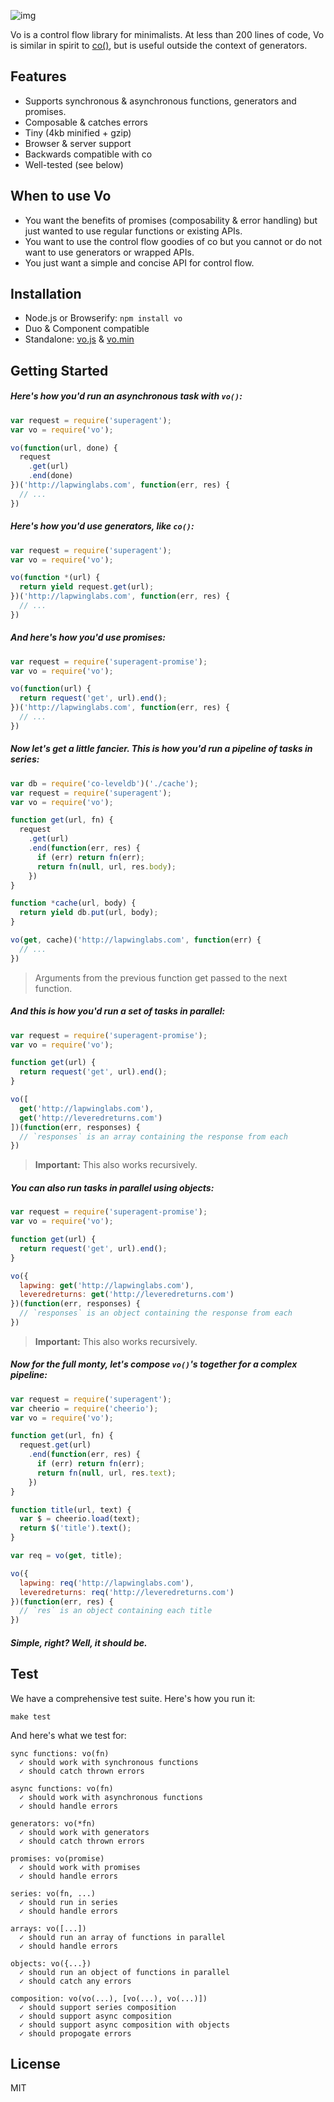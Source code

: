 
![img](https://cldup.com/GbKb42jNdt.png)

Vo is a control flow library for minimalists. At less than 200 lines of code, Vo is similar in spirit to [co()](https://github.com/visionmedia/co), but is useful outside the context of generators.

## Features

- Supports synchronous & asynchronous functions, generators and promises.
- Composable & catches errors
- Tiny (4kb minified + gzip)
- Browser & server support
- Backwards compatible with co
- Well-tested (see below)

## When to use Vo

- You want the benefits of promises (composability & error handling) but just wanted to use regular functions or existing APIs.
- You want to use the control flow goodies of co but you cannot or do not want to use generators or wrapped APIs.
- You just want a simple and concise API for control flow.

## Installation

- Node.js or Browserify: `npm install vo`
- Duo & Component compatible
- Standalone: [vo.js](dist/vo.js) & [vo.min](dist/vo.min.js)

## Getting Started

##### Here's how you'd run an asynchronous task with `vo()`:

```js
var request = require('superagent');
var vo = require('vo');

vo(function(url, done) {
  request
    .get(url)
    .end(done)
})('http://lapwinglabs.com', function(err, res) {
  // ...
})
```

##### Here's how you'd use generators, like `co()`:

```js
var request = require('superagent');
var vo = require('vo');

vo(function *(url) {
  return yield request.get(url);
})('http://lapwinglabs.com', function(err, res) {
  // ...
})
```

##### And here's how you'd use promises:

```js
var request = require('superagent-promise');
var vo = require('vo');

vo(function(url) {
  return request('get', url).end();
})('http://lapwinglabs.com', function(err, res) {
  // ...
})
```

##### Now let's get a little fancier. This is how you'd run a pipeline of tasks in series:

```js
var db = require('co-leveldb')('./cache');
var request = require('superagent');
var vo = require('vo');

function get(url, fn) {
  request
    .get(url)
    .end(function(err, res) {
      if (err) return fn(err);
      return fn(null, url, res.body);
    })
}

function *cache(url, body) {
  return yield db.put(url, body);
}

vo(get, cache)('http://lapwinglabs.com', function(err) {
  // ...
})
```

> Arguments from the previous function get passed to
> the next function.

##### And this is how you'd run a set of tasks in parallel:

```js
var request = require('superagent-promise');
var vo = require('vo');

function get(url) {
  return request('get', url).end();
}

vo([
  get('http://lapwinglabs.com'),
  get('http://leveredreturns.com')
])(function(err, responses) {
  // `responses` is an array containing the response from each
})
```

> **Important:** This also works recursively.

##### You can also run tasks in parallel using objects:

```js
var request = require('superagent-promise');
var vo = require('vo');

function get(url) {
  return request('get', url).end();
}

vo({
  lapwing: get('http://lapwinglabs.com'),
  leveredreturns: get('http://leveredreturns.com')
})(function(err, responses) {
  // `responses` is an object containing the response from each
})
```

> **Important:** This also works recursively.

##### Now for the full monty, let's compose `vo()`'s together for a complex pipeline:

```js
var request = require('superagent');
var cheerio = require('cheerio');
var vo = require('vo');

function get(url, fn) {
  request.get(url)
    .end(function(err, res) {
      if (err) return fn(err);
      return fn(null, url, res.text);
    })
}

function title(url, text) {
  var $ = cheerio.load(text);
  return $('title').text();
}

var req = vo(get, title);

vo({
  lapwing: req('http://lapwinglabs.com'),
  leveredreturns: req('http://leveredreturns.com')
})(function(err, res) {
  // `res` is an object containing each title
})
```

##### Simple, right? Well, it should be.

## Test

We have a comprehensive test suite. Here's how you run it:

```
make test
```

And here's what we test for:

```
sync functions: vo(fn)
  ✓ should work with synchronous functions
  ✓ should catch thrown errors

async functions: vo(fn)
  ✓ should work with asynchronous functions
  ✓ should handle errors

generators: vo(*fn)
  ✓ should work with generators
  ✓ should catch thrown errors

promises: vo(promise)
  ✓ should work with promises
  ✓ should handle errors

series: vo(fn, ...)
  ✓ should run in series
  ✓ should handle errors

arrays: vo([...])
  ✓ should run an array of functions in parallel
  ✓ should handle errors

objects: vo({...})
  ✓ should run an object of functions in parallel
  ✓ should catch any errors

composition: vo(vo(...), [vo(...), vo(...)])
  ✓ should support series composition
  ✓ should support async composition
  ✓ should support async composition with objects
  ✓ should propogate errors
```

## License

MIT
